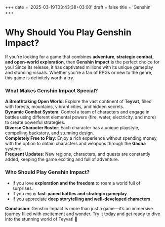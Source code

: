 +++
date = '2025-03-19T03:43:38+03:00'
draft = false
title = 'Genshin'
+++
# Why Should You Play Genshin Impact?  

If you're looking for a game that combines **adventure, strategic combat, and open-world exploration**, then **Genshin Impact** is the perfect choice for you! Since its release, it has captivated millions with its unique gameplay and stunning visuals. Whether you're a fan of RPGs or new to the genre, this game is definitely worth a try.  

### What Makes Genshin Impact Special? 
 **A Breathtaking Open World**: Explore the vast continent of **Teyvat**, filled with forests, mountains, vibrant cities, and hidden secrets.  
 **Dynamic Combat System**: Control a team of characters and engage in battles using different elemental powers (fire, water, electricity, and more) to create powerful strategies.  
 **Diverse Character Roster**: Each character has a unique playstyle, compelling backstory, and stunning design.  
 **Completely Free to Play**: Enjoy a rich experience without spending money, with the option to obtain characters and weapons through the **Gacha** system.  
 **Frequent Updates**: New regions, characters, and quests are constantly added, keeping the game exciting and full of adventure.  

### **Who Should Play Genshin Impact?**  
- If you love **exploration and the freedom** to roam a world full of surprises.  
- If you enjoy **fast-paced battles and strategic gameplay**.  
- If you appreciate **deep storytelling and well-developed characters**.  

**Conclusion**: Genshin Impact is more than just a game—it’s an immersive journey filled with excitement and wonder. Try it today and get ready to dive into the stunning world of Teyvat! 🚀